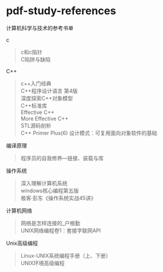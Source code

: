 # pdf-study-references
计算机科学与技术的参考书单

c
> c和c指针  
> C陷阱与缺陷  

C++
> c++入门经典  
> C++程序设计语言 第4版  
> 深度探索C++对象模型  
> C++标准库  
> Effective C++  
> More Effective C++  
> STL源码剖析  
> C++ Primer Plus(6)
> 设计模式：可复用面向对象软件的基础

编译原理  
> 程序员的自我修养—链接、装载与库  

操作系统  
> 深入理解计算机系统  
> windows核心编程第五版  
> 极客·彭东《操作系统实战45讲》

计算机网络  
> 网络是怎样连接的_户根勤  
> UNIX网络编程卷1：套接字联网API  

Unix高级编程  
>Linux-UNIX系统编程手册（上、下册）  
>UNIX环境高级编程  
